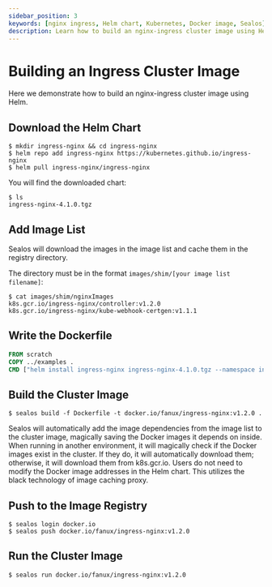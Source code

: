 ```yaml
---
sidebar_position: 3
keywords: [nginx ingress, Helm chart, Kubernetes, Docker image, Sealos]
description: Learn how to build an nginx-ingress cluster image using Helm and Sealos, including steps for downloading charts, writing Dockerfiles, and pushing to image registries.
---
```


# Building an Ingress Cluster Image

Here we demonstrate how to build an nginx-ingress cluster image using Helm.

## Download the Helm Chart

```shell
$ mkdir ingress-nginx && cd ingress-nginx
$ helm repo add ingress-nginx https://kubernetes.github.io/ingress-nginx
$ helm pull ingress-nginx/ingress-nginx
```

You will find the downloaded chart:

```shell
$ ls
ingress-nginx-4.1.0.tgz
```

## Add Image List

Sealos will download the images in the image list and cache them in the registry directory.

The directory must be in the format `images/shim/[your image list filename]`:

```shell
$ cat images/shim/nginxImages
k8s.gcr.io/ingress-nginx/controller:v1.2.0
k8s.gcr.io/ingress-nginx/kube-webhook-certgen:v1.1.1
```

## Write the Dockerfile

```Dockerfile
FROM scratch
COPY ../examples .
CMD ["helm install ingress-nginx ingress-nginx-4.1.0.tgz --namespace ingress-nginx --create-namespace"]
```

## Build the Cluster Image

```shell
$ sealos build -f Dockerfile -t docker.io/fanux/ingress-nginx:v1.2.0 .
```

Sealos will automatically add the image dependencies from the image list to the cluster image, magically saving the
Docker images it depends on inside. When running in another environment, it will magically check if the Docker images
exist in the cluster. If they do, it will automatically download them; otherwise, it will download them from k8s.gcr.io.
Users do not need to modify the Docker image addresses in the Helm chart. This utilizes the black technology of image
caching proxy.

## Push to the Image Registry

```shell
$ sealos login docker.io
$ sealos push docker.io/fanux/ingress-nginx:v1.2.0
```

## Run the Cluster Image

```shell
$ sealos run docker.io/fanux/ingress-nginx:v1.2.0
```

